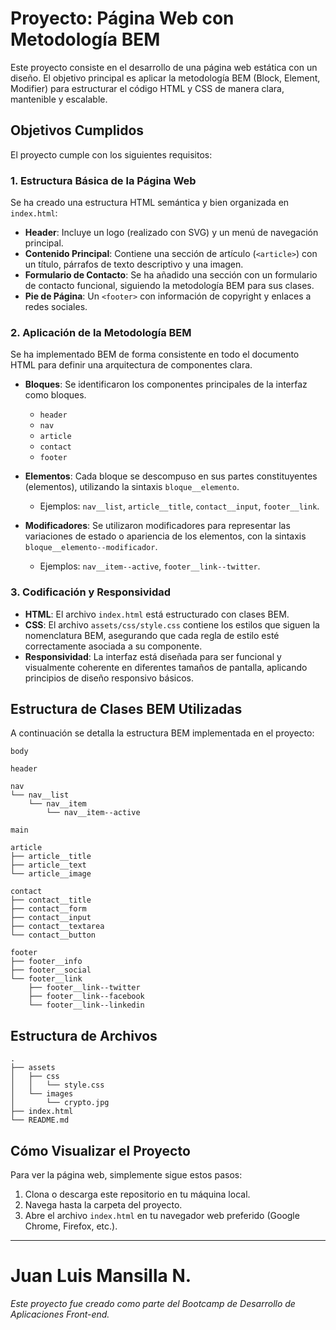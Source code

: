 # Proyecto: Página Web con Metodología BEM

Este proyecto consiste en el desarrollo de una página web estática con un diseño. El objetivo principal es aplicar la metodología BEM (Block, Element, Modifier) para estructurar el código HTML y CSS de manera clara, mantenible y escalable.

## Objetivos Cumplidos

El proyecto cumple con los siguientes requisitos:

### 1. Estructura Básica de la Página Web

Se ha creado una estructura HTML semántica y bien organizada en `index.html`:

-   **Header**: Incluye un logo (realizado con SVG) y un menú de navegación principal.
-   **Contenido Principal**: Contiene una sección de artículo (`<article>`) con un título, párrafos de texto descriptivo y una imagen.
-   **Formulario de Contacto**: Se ha añadido una sección con un formulario de contacto funcional, siguiendo la metodología BEM para sus clases.
-   **Pie de Página**: Un `<footer>` con información de copyright y enlaces a redes sociales.

### 2. Aplicación de la Metodología BEM

Se ha implementado BEM de forma consistente en todo el documento HTML para definir una arquitectura de componentes clara.

-   **Bloques**: Se identificaron los componentes principales de la interfaz como bloques.
    -   `header`
    -   `nav`
    -   `article`
    -   `contact`
    -   `footer`

-   **Elementos**: Cada bloque se descompuso en sus partes constituyentes (elementos), utilizando la sintaxis `bloque__elemento`.
    -   Ejemplos: `nav__list`, `article__title`, `contact__input`, `footer__link`.

-   **Modificadores**: Se utilizaron modificadores para representar las variaciones de estado o apariencia de los elementos, con la sintaxis `bloque__elemento--modificador`.
    -   Ejemplos: `nav__item--active`, `footer__link--twitter`.

### 3. Codificación y Responsividad

-   **HTML**: El archivo `index.html` está estructurado con clases BEM.
-   **CSS**: El archivo `assets/css/style.css` contiene los estilos que siguen la nomenclatura BEM, asegurando que cada regla de estilo esté correctamente asociada a su componente.
-   **Responsividad**: La interfaz está diseñada para ser funcional y visualmente coherente en diferentes tamaños de pantalla, aplicando principios de diseño responsivo básicos.

## Estructura de Clases BEM Utilizadas

A continuación se detalla la estructura BEM implementada en el proyecto:

```
body

header

nav
└── nav__list
    └── nav__item
        └── nav__item--active

main

article
├── article__title
├── article__text
└── article__image

contact
├── contact__title
├── contact__form
├── contact__input
├── contact__textarea
└── contact__button

footer
├── footer__info
├── footer__social
└── footer__link
    ├── footer__link--twitter
    ├── footer__link--facebook
    └── footer__link--linkedin
```

## Estructura de Archivos

```
.
├── assets
│   ├── css
│   │   └── style.css
│   └── images
│       └── crypto.jpg
├── index.html
└── README.md
```

## Cómo Visualizar el Proyecto

Para ver la página web, simplemente sigue estos pasos:

1.  Clona o descarga este repositorio en tu máquina local.
2.  Navega hasta la carpeta del proyecto.
3.  Abre el archivo `index.html` en tu navegador web preferido (Google Chrome, Firefox, etc.).

---
# Juan Luis Mansilla N.

*Este proyecto fue creado como parte del Bootcamp de Desarrollo de Aplicaciones Front-end.*